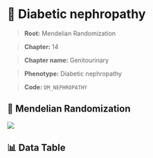 # 🧪 Diabetic nephropathy

> **Root:** Mendelian Randomization

> **Chapter:** 14  

> **Chapter name:** Genitourinary

> **Phenotype:** Diabetic nephropathy  

> **Code:** `DM_NEPHROPATHY`

## 🧬 Mendelian Randomization  

<img src="/MR/Figures/Forward/DM_NEPHROPATHY.png"/>

## 📊 Data Table

<CsvTableMRF src="/MR/Data/Forward/DM_NEPHROPATHY.csv"/>
